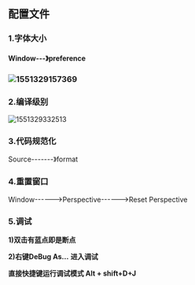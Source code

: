## 配置文件

### 1.字体大小

#### Window---》preference

### ![1551329157369](C:\Users\Administrator\AppData\Roaming\Typora\typora-user-images\1551329157369.png)

### 2.编译级别

![1551329332513](C:\Users\Administrator\AppData\Roaming\Typora\typora-user-images\1551329332513.png)

### 3.代码规范化

Source-------》format

### 4.重置窗口

Window------>Perspective------>Reset Perspective

### 5.调试

**1)双击有蓝点即是断点**

**2)右键DeBug As...**   **进入调试**

**直接快捷键运行调试模式  Alt + shift+D+J**

